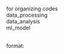 for organizing codes
<br /> data_processing
<br /> data_analysis
<br /> ml_model


<br /> format:
<br /> <script name>:
<br />   <input>  filename
<br />   <output> filename

## example:
<br />  accepted_pr_check.py
<br />  |
<br />  |INPUT
<br />  -- accepted_pr_history.csv 
<br />  | 
<br />  |OUTPUT
<br />  -- None
